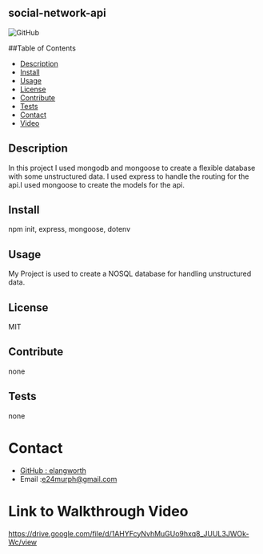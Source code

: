 ## social-network-api
![GitHub](https://img.shields.io/github/license/elangworth/social-network-api?logo=GitHub&logoColor=blue)

##Table of Contents
* [Description](#Description)
* [Install](#Install)
* [Usage](#Usage)
* [License](#License)
* [Contribute](#Contribute)
* [Tests](#Tests)
* [Contact](#Contact)
* [Video](#Video)

<a name="Description"></a>
## Description
In this project I used mongodb and mongoose to create a flexible database with some unstructured data. I used express to handle the routing for the api.I used mongoose to create the models for the api.

<a name="Install"></a>
## Install
npm init, express, mongoose, dotenv

<a name="Usage"></a>
## Usage
My Project is used to create a NOSQL database for handling unstructured data.

<a name="License"></a>
## License
MIT

<a name="Contribute"></a>
## Contribute
none

<a name="Tests"></a>
## Tests
none    

<a name="Contact"></a>
# Contact 
* [GitHub : elangworth](https://github.com/elangworth)
* Email :e24murph@gmail.com

<a name="Video"></a>
# Link to Walkthrough Video
https://drive.google.com/file/d/1AHYFcyNvhMuGUo9hxq8_JUUL3JWOk-Wc/view

